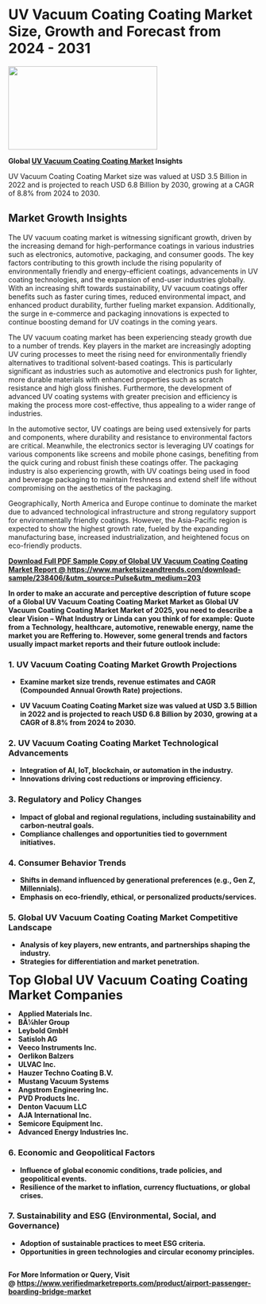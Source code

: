 <H1>UV Vacuum Coating Coating Market Size, Growth and Forecast from 2024 - 2031</H1><img class="aligncenter size-medium wp-image-584254" src="https://thirdeyenews.in/wp-content/uploads/2024/09/Global-Market-Research-300x168.jpeg" alt="" width="300" height="168" /><p><strong>Global&nbsp;<a href="https://www.marketsizeandtrends.com/download-sample/238406/&amp;utm_source=Pulse&amp;utm_medium=203">UV Vacuum Coating Coating Market</a> Insights</strong></p><p>UV Vacuum Coating Coating Market size was valued at USD 3.5 Billion in 2022 and is projected to reach USD 6.8 Billion by 2030, growing at a CAGR of 8.8% from 2024 to 2030.</p><p><h2>Market Growth Insights</h2> <p>The UV vacuum coating market is witnessing significant growth, driven by the increasing demand for high-performance coatings in various industries such as electronics, automotive, packaging, and consumer goods. The key factors contributing to this growth include the rising popularity of environmentally friendly and energy-efficient coatings, advancements in UV coating technologies, and the expansion of end-user industries globally. With an increasing shift towards sustainability, UV vacuum coatings offer benefits such as faster curing times, reduced environmental impact, and enhanced product durability, further fueling market expansion. Additionally, the surge in e-commerce and packaging innovations is expected to continue boosting demand for UV coatings in the coming years.</p> <p><strong><a href="#"></a></strong></p> <p>The UV vacuum coating market has been experiencing steady growth due to a number of trends. Key players in the market are increasingly adopting UV curing processes to meet the rising need for environmentally friendly alternatives to traditional solvent-based coatings. This is particularly significant as industries such as automotive and electronics push for lighter, more durable materials with enhanced properties such as scratch resistance and high gloss finishes. Furthermore, the development of advanced UV coating systems with greater precision and efficiency is making the process more cost-effective, thus appealing to a wider range of industries.</p> <p>In the automotive sector, UV coatings are being used extensively for parts and components, where durability and resistance to environmental factors are critical. Meanwhile, the electronics sector is leveraging UV coatings for various components like screens and mobile phone casings, benefiting from the quick curing and robust finish these coatings offer. The packaging industry is also experiencing growth, with UV coatings being used in food and beverage packaging to maintain freshness and extend shelf life without compromising on the aesthetics of the packaging.</p> <p>Geographically, North America and Europe continue to dominate the market due to advanced technological infrastructure and strong regulatory support for environmentally friendly coatings. However, the Asia-Pacific region is expected to show the highest growth rate, fueled by the expanding manufacturing base, increased industrialization, and heightened focus on eco-friendly products.</p> <p><strong><a href="#"></p><p><span class=""><strong>Download Full PDF Sample Copy of Global UV Vacuum Coating Coating Market Report</strong> @ <a href="https://www.marketsizeandtrends.com/download-sample/238406/&amp;utm_source=Pulse&amp;utm_medium=203" target="_blank">https://www.marketsizeandtrends.com/download-sample/238406/&amp;utm_source=Pulse&amp;utm_medium=203</a></span></p><p>In order to make an accurate and perceptive description of future scope of a Global&nbsp;UV Vacuum Coating Coating Market Market as Global&nbsp;UV Vacuum Coating Coating Market Market of 2025, you need to describe a clear Vision &ndash; What Industry or Linda can you think of for example: Quote from a Technology, healthcare, automotive, renewable energy, name the market you are Reffering to. However, some general trends and factors usually impact market reports and their future outlook include:</p><h3>1.&nbsp;<strong>UV Vacuum Coating Coating Market Growth Projections</strong></h3><ul><li>Examine market size trends, revenue estimates and CAGR (Compounded Annual Growth Rate) projections.</li><li><p>UV Vacuum Coating Coating Market size was valued at USD 3.5 Billion in 2022 and is projected to reach USD 6.8 Billion by 2030, growing at a CAGR of 8.8% from 2024 to 2030.</p></li></ul><h3>2.&nbsp;<strong>UV Vacuum Coating Coating Market Technological Advancements</strong></h3><ul><li>Integration of AI, IoT, blockchain, or automation in the industry.</li><li>Innovations driving cost reductions or improving efficiency.</li></ul><h3>3.&nbsp;<strong>Regulatory and Policy Changes</strong></h3><ul><li>Impact of global and regional regulations, including sustainability and carbon-neutral goals.</li><li>Compliance challenges and opportunities tied to government initiatives.</li></ul><h3>4.&nbsp;<strong>Consumer Behavior Trends</strong></h3><ul><li>Shifts in demand influenced by generational preferences (e.g., Gen Z, Millennials).</li><li>Emphasis on eco-friendly, ethical, or personalized products/services.</li></ul><h3>5.&nbsp;<strong>Global UV Vacuum Coating Coating Market Competitive Landscape</strong></h3><ul><li>Analysis of key players, new entrants, and partnerships shaping the industry.</li><li>Strategies for differentiation and market penetration.</li></ul><p data-pm-slice="1 1 []"><span style="color: inherit; font-family: inherit; font-size: 25px;">Top Global UV Vacuum Coating Coating Market Companies</span></p><div class="" data-test-id=""><p><li>Applied Materials Inc.</li><li> BÃ¼hler Group</li><li> Leybold GmbH</li><li> Satisloh AG</li><li> Veeco Instruments Inc.</li><li> Oerlikon Balzers</li><li> ULVAC Inc.</li><li> Hauzer Techno Coating B.V.</li><li> Mustang Vacuum Systems</li><li> Angstrom Engineering Inc.</li><li> PVD Products Inc.</li><li> Denton Vacuum LLC</li><li> AJA International Inc.</li><li> Semicore Equipment Inc.</li><li> Advanced Energy Industries Inc.</li></p></div><h3>6.&nbsp;<strong>Economic and Geopolitical Factors</strong></h3><ul><li>Influence of global economic conditions, trade policies, and geopolitical events.</li><li>Resilience of the market to inflation, currency fluctuations, or global crises.</li></ul><h3>7.&nbsp;<strong>Sustainability and ESG (Environmental, Social, and Governance)</strong></h3><ul><li>Adoption of sustainable practices to meet ESG criteria.</li><li>Opportunities in green technologies and circular economy principles.</li></ul><h2><strong style="font-size: 14px;">For More Information or Query, Visit @&nbsp;</strong><a style="background-color: #ffffff; font-size: 14px;" href="https://www.marketsizeandtrends.com/report/uv-vacuum-coating-coating-market/" target="_blank">https://www.verifiedmarketreports.com/product/airport-passenger-boarding-bridge-market</a></h2>
